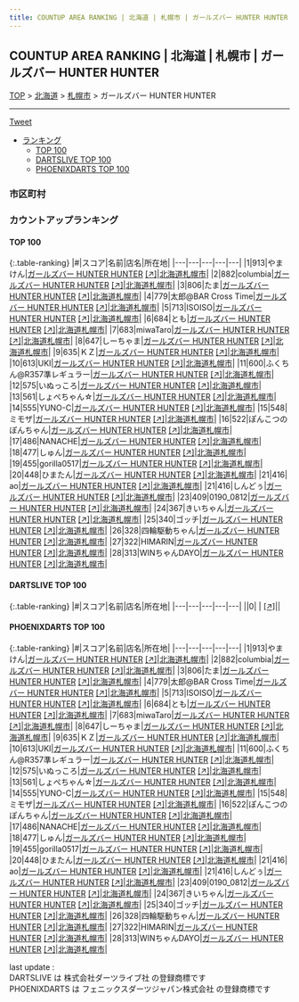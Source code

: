 ```yaml
---
title: COUNTUP AREA RANKING | 北海道 | 札幌市 | ガールズバー HUNTER HUNTER
---
```

## COUNTUP AREA RANKING | 北海道 | 札幌市 | ガールズバー HUNTER HUNTER

[TOP](/darts/rank/) > [北海道](/darts/rank/北海道/) > [札幌市](/darts/rank/北海道/札幌市/) > ガールズバー HUNTER HUNTER

___

<a href="https://twitter.com/share?ref_src=twsrc%5Etfw" data-text="COUNTUP AREA RANKING | 北海道札幌市ガールズバー HUNTER HUNTER" class="twitter-share-button" data-hashtags="DARTSLIVE,PHOENIXDARTS,darts,ダーツ" data-show-count="false">Tweet</a>

* [ランキング](#カウントアップランキング)
    * [TOP 100](#top-100)
    * [DARTSLIVE TOP 100](#dartslive-top-100)
    * [PHOENIXDARTS TOP 100](#phoenixdarts-top-100)

### 市区町村

<ul>

</ul>

### カウントアップランキング

#### TOP 100



{:.table-ranking}
|#|スコア|名前|店名|所在地|
|---|---|---|---|---|
|1|913|<span class="rank-name-pd">やまけん</span>|<a href="/darts/rank/shops/10540.html">ガールズバー HUNTER HUNTER</a> <a href="https://vs.phoenixdarts.com/jp/shop/shopDetailInfo/s_10540?s_seq=10540">[↗]</a>|<a href="/darts/rank/北海道/札幌市">北海道札幌市</a>|
|2|882|<span class="rank-name-pd">columbia</span>|<a href="/darts/rank/shops/10540.html">ガールズバー HUNTER HUNTER</a> <a href="https://vs.phoenixdarts.com/jp/shop/shopDetailInfo/s_10540?s_seq=10540">[↗]</a>|<a href="/darts/rank/北海道/札幌市">北海道札幌市</a>|
|3|806|<span class="rank-name-pd">たま</span>|<a href="/darts/rank/shops/10540.html">ガールズバー HUNTER HUNTER</a> <a href="https://vs.phoenixdarts.com/jp/shop/shopDetailInfo/s_10540?s_seq=10540">[↗]</a>|<a href="/darts/rank/北海道/札幌市">北海道札幌市</a>|
|4|779|<span class="rank-name-pd">太郎@BAR Cross Time</span>|<a href="/darts/rank/shops/10540.html">ガールズバー HUNTER HUNTER</a> <a href="https://vs.phoenixdarts.com/jp/shop/shopDetailInfo/s_10540?s_seq=10540">[↗]</a>|<a href="/darts/rank/北海道/札幌市">北海道札幌市</a>|
|5|713|<span class="rank-name-pd">ISOISO</span>|<a href="/darts/rank/shops/10540.html">ガールズバー HUNTER HUNTER</a> <a href="https://vs.phoenixdarts.com/jp/shop/shopDetailInfo/s_10540?s_seq=10540">[↗]</a>|<a href="/darts/rank/北海道/札幌市">北海道札幌市</a>|
|6|684|<span class="rank-name-pd">とも</span>|<a href="/darts/rank/shops/10540.html">ガールズバー HUNTER HUNTER</a> <a href="https://vs.phoenixdarts.com/jp/shop/shopDetailInfo/s_10540?s_seq=10540">[↗]</a>|<a href="/darts/rank/北海道/札幌市">北海道札幌市</a>|
|7|683|<span class="rank-name-pd">miwaTaro</span>|<a href="/darts/rank/shops/10540.html">ガールズバー HUNTER HUNTER</a> <a href="https://vs.phoenixdarts.com/jp/shop/shopDetailInfo/s_10540?s_seq=10540">[↗]</a>|<a href="/darts/rank/北海道/札幌市">北海道札幌市</a>|
|8|647|<span class="rank-name-pd">しーちゃま</span>|<a href="/darts/rank/shops/10540.html">ガールズバー HUNTER HUNTER</a> <a href="https://vs.phoenixdarts.com/jp/shop/shopDetailInfo/s_10540?s_seq=10540">[↗]</a>|<a href="/darts/rank/北海道/札幌市">北海道札幌市</a>|
|9|635|<span class="rank-name-pd">ＫＺ</span>|<a href="/darts/rank/shops/10540.html">ガールズバー HUNTER HUNTER</a> <a href="https://vs.phoenixdarts.com/jp/shop/shopDetailInfo/s_10540?s_seq=10540">[↗]</a>|<a href="/darts/rank/北海道/札幌市">北海道札幌市</a>|
|10|613|<span class="rank-name-pd">UKI</span>|<a href="/darts/rank/shops/10540.html">ガールズバー HUNTER HUNTER</a> <a href="https://vs.phoenixdarts.com/jp/shop/shopDetailInfo/s_10540?s_seq=10540">[↗]</a>|<a href="/darts/rank/北海道/札幌市">北海道札幌市</a>|
|11|600|<span class="rank-name-pd">ふくちん@R357準レギュラー</span>|<a href="/darts/rank/shops/10540.html">ガールズバー HUNTER HUNTER</a> <a href="https://vs.phoenixdarts.com/jp/shop/shopDetailInfo/s_10540?s_seq=10540">[↗]</a>|<a href="/darts/rank/北海道/札幌市">北海道札幌市</a>|
|12|575|<span class="rank-name-pd">いぬっころ</span>|<a href="/darts/rank/shops/10540.html">ガールズバー HUNTER HUNTER</a> <a href="https://vs.phoenixdarts.com/jp/shop/shopDetailInfo/s_10540?s_seq=10540">[↗]</a>|<a href="/darts/rank/北海道/札幌市">北海道札幌市</a>|
|13|561|<span class="rank-name-pd">しょぺちゃん☆</span>|<a href="/darts/rank/shops/10540.html">ガールズバー HUNTER HUNTER</a> <a href="https://vs.phoenixdarts.com/jp/shop/shopDetailInfo/s_10540?s_seq=10540">[↗]</a>|<a href="/darts/rank/北海道/札幌市">北海道札幌市</a>|
|14|555|<span class="rank-name-pd">YUNO-C</span>|<a href="/darts/rank/shops/10540.html">ガールズバー HUNTER HUNTER</a> <a href="https://vs.phoenixdarts.com/jp/shop/shopDetailInfo/s_10540?s_seq=10540">[↗]</a>|<a href="/darts/rank/北海道/札幌市">北海道札幌市</a>|
|15|548|<span class="rank-name-pd">ミモザ</span>|<a href="/darts/rank/shops/10540.html">ガールズバー HUNTER HUNTER</a> <a href="https://vs.phoenixdarts.com/jp/shop/shopDetailInfo/s_10540?s_seq=10540">[↗]</a>|<a href="/darts/rank/北海道/札幌市">北海道札幌市</a>|
|16|522|<span class="rank-name-pd">ぽんこつのぽんちゃん</span>|<a href="/darts/rank/shops/10540.html">ガールズバー HUNTER HUNTER</a> <a href="https://vs.phoenixdarts.com/jp/shop/shopDetailInfo/s_10540?s_seq=10540">[↗]</a>|<a href="/darts/rank/北海道/札幌市">北海道札幌市</a>|
|17|486|<span class="rank-name-pd">NANACHE</span>|<a href="/darts/rank/shops/10540.html">ガールズバー HUNTER HUNTER</a> <a href="https://vs.phoenixdarts.com/jp/shop/shopDetailInfo/s_10540?s_seq=10540">[↗]</a>|<a href="/darts/rank/北海道/札幌市">北海道札幌市</a>|
|18|477|<span class="rank-name-pd">しゅん</span>|<a href="/darts/rank/shops/10540.html">ガールズバー HUNTER HUNTER</a> <a href="https://vs.phoenixdarts.com/jp/shop/shopDetailInfo/s_10540?s_seq=10540">[↗]</a>|<a href="/darts/rank/北海道/札幌市">北海道札幌市</a>|
|19|455|<span class="rank-name-pd">gorilla0517</span>|<a href="/darts/rank/shops/10540.html">ガールズバー HUNTER HUNTER</a> <a href="https://vs.phoenixdarts.com/jp/shop/shopDetailInfo/s_10540?s_seq=10540">[↗]</a>|<a href="/darts/rank/北海道/札幌市">北海道札幌市</a>|
|20|448|<span class="rank-name-pd">ひまたん</span>|<a href="/darts/rank/shops/10540.html">ガールズバー HUNTER HUNTER</a> <a href="https://vs.phoenixdarts.com/jp/shop/shopDetailInfo/s_10540?s_seq=10540">[↗]</a>|<a href="/darts/rank/北海道/札幌市">北海道札幌市</a>|
|21|416|<span class="rank-name-pd"> ao</span>|<a href="/darts/rank/shops/10540.html">ガールズバー HUNTER HUNTER</a> <a href="https://vs.phoenixdarts.com/jp/shop/shopDetailInfo/s_10540?s_seq=10540">[↗]</a>|<a href="/darts/rank/北海道/札幌市">北海道札幌市</a>|
|21|416|<span class="rank-name-pd">しんどぅ</span>|<a href="/darts/rank/shops/10540.html">ガールズバー HUNTER HUNTER</a> <a href="https://vs.phoenixdarts.com/jp/shop/shopDetailInfo/s_10540?s_seq=10540">[↗]</a>|<a href="/darts/rank/北海道/札幌市">北海道札幌市</a>|
|23|409|<span class="rank-name-pd">0190_0812</span>|<a href="/darts/rank/shops/10540.html">ガールズバー HUNTER HUNTER</a> <a href="https://vs.phoenixdarts.com/jp/shop/shopDetailInfo/s_10540?s_seq=10540">[↗]</a>|<a href="/darts/rank/北海道/札幌市">北海道札幌市</a>|
|24|367|<span class="rank-name-pd">きいちゃん</span>|<a href="/darts/rank/shops/10540.html">ガールズバー HUNTER HUNTER</a> <a href="https://vs.phoenixdarts.com/jp/shop/shopDetailInfo/s_10540?s_seq=10540">[↗]</a>|<a href="/darts/rank/北海道/札幌市">北海道札幌市</a>|
|25|340|<span class="rank-name-pd">ゴッチ</span>|<a href="/darts/rank/shops/10540.html">ガールズバー HUNTER HUNTER</a> <a href="https://vs.phoenixdarts.com/jp/shop/shopDetailInfo/s_10540?s_seq=10540">[↗]</a>|<a href="/darts/rank/北海道/札幌市">北海道札幌市</a>|
|26|328|<span class="rank-name-pd">四輪駆動ちゃん</span>|<a href="/darts/rank/shops/10540.html">ガールズバー HUNTER HUNTER</a> <a href="https://vs.phoenixdarts.com/jp/shop/shopDetailInfo/s_10540?s_seq=10540">[↗]</a>|<a href="/darts/rank/北海道/札幌市">北海道札幌市</a>|
|27|322|<span class="rank-name-pd">HIMARIN</span>|<a href="/darts/rank/shops/10540.html">ガールズバー HUNTER HUNTER</a> <a href="https://vs.phoenixdarts.com/jp/shop/shopDetailInfo/s_10540?s_seq=10540">[↗]</a>|<a href="/darts/rank/北海道/札幌市">北海道札幌市</a>|
|28|313|<span class="rank-name-pd">WINちゃんDAYO</span>|<a href="/darts/rank/shops/10540.html">ガールズバー HUNTER HUNTER</a> <a href="https://vs.phoenixdarts.com/jp/shop/shopDetailInfo/s_10540?s_seq=10540">[↗]</a>|<a href="/darts/rank/北海道/札幌市">北海道札幌市</a>|


#### DARTSLIVE TOP 100



{:.table-ranking}
|#|スコア|名前|店名|所在地|
|---|---|---|---|---|
||0|<span class="rank-name-dl"> </span>|<a href="/darts/rank/shops/.html"></a> <a href="">[↗]</a>|<a href="/darts/rank//"></a>|


#### PHOENIXDARTS TOP 100



{:.table-ranking}
|#|スコア|名前|店名|所在地|
|---|---|---|---|---|
|1|913|<span class="rank-name-pd">やまけん</span>|<a href="/darts/rank/shops/10540.html">ガールズバー HUNTER HUNTER</a> <a href="https://vs.phoenixdarts.com/jp/shop/shopDetailInfo/s_10540?s_seq=10540">[↗]</a>|<a href="/darts/rank/北海道/札幌市">北海道札幌市</a>|
|2|882|<span class="rank-name-pd">columbia</span>|<a href="/darts/rank/shops/10540.html">ガールズバー HUNTER HUNTER</a> <a href="https://vs.phoenixdarts.com/jp/shop/shopDetailInfo/s_10540?s_seq=10540">[↗]</a>|<a href="/darts/rank/北海道/札幌市">北海道札幌市</a>|
|3|806|<span class="rank-name-pd">たま</span>|<a href="/darts/rank/shops/10540.html">ガールズバー HUNTER HUNTER</a> <a href="https://vs.phoenixdarts.com/jp/shop/shopDetailInfo/s_10540?s_seq=10540">[↗]</a>|<a href="/darts/rank/北海道/札幌市">北海道札幌市</a>|
|4|779|<span class="rank-name-pd">太郎@BAR Cross Time</span>|<a href="/darts/rank/shops/10540.html">ガールズバー HUNTER HUNTER</a> <a href="https://vs.phoenixdarts.com/jp/shop/shopDetailInfo/s_10540?s_seq=10540">[↗]</a>|<a href="/darts/rank/北海道/札幌市">北海道札幌市</a>|
|5|713|<span class="rank-name-pd">ISOISO</span>|<a href="/darts/rank/shops/10540.html">ガールズバー HUNTER HUNTER</a> <a href="https://vs.phoenixdarts.com/jp/shop/shopDetailInfo/s_10540?s_seq=10540">[↗]</a>|<a href="/darts/rank/北海道/札幌市">北海道札幌市</a>|
|6|684|<span class="rank-name-pd">とも</span>|<a href="/darts/rank/shops/10540.html">ガールズバー HUNTER HUNTER</a> <a href="https://vs.phoenixdarts.com/jp/shop/shopDetailInfo/s_10540?s_seq=10540">[↗]</a>|<a href="/darts/rank/北海道/札幌市">北海道札幌市</a>|
|7|683|<span class="rank-name-pd">miwaTaro</span>|<a href="/darts/rank/shops/10540.html">ガールズバー HUNTER HUNTER</a> <a href="https://vs.phoenixdarts.com/jp/shop/shopDetailInfo/s_10540?s_seq=10540">[↗]</a>|<a href="/darts/rank/北海道/札幌市">北海道札幌市</a>|
|8|647|<span class="rank-name-pd">しーちゃま</span>|<a href="/darts/rank/shops/10540.html">ガールズバー HUNTER HUNTER</a> <a href="https://vs.phoenixdarts.com/jp/shop/shopDetailInfo/s_10540?s_seq=10540">[↗]</a>|<a href="/darts/rank/北海道/札幌市">北海道札幌市</a>|
|9|635|<span class="rank-name-pd">ＫＺ</span>|<a href="/darts/rank/shops/10540.html">ガールズバー HUNTER HUNTER</a> <a href="https://vs.phoenixdarts.com/jp/shop/shopDetailInfo/s_10540?s_seq=10540">[↗]</a>|<a href="/darts/rank/北海道/札幌市">北海道札幌市</a>|
|10|613|<span class="rank-name-pd">UKI</span>|<a href="/darts/rank/shops/10540.html">ガールズバー HUNTER HUNTER</a> <a href="https://vs.phoenixdarts.com/jp/shop/shopDetailInfo/s_10540?s_seq=10540">[↗]</a>|<a href="/darts/rank/北海道/札幌市">北海道札幌市</a>|
|11|600|<span class="rank-name-pd">ふくちん@R357準レギュラー</span>|<a href="/darts/rank/shops/10540.html">ガールズバー HUNTER HUNTER</a> <a href="https://vs.phoenixdarts.com/jp/shop/shopDetailInfo/s_10540?s_seq=10540">[↗]</a>|<a href="/darts/rank/北海道/札幌市">北海道札幌市</a>|
|12|575|<span class="rank-name-pd">いぬっころ</span>|<a href="/darts/rank/shops/10540.html">ガールズバー HUNTER HUNTER</a> <a href="https://vs.phoenixdarts.com/jp/shop/shopDetailInfo/s_10540?s_seq=10540">[↗]</a>|<a href="/darts/rank/北海道/札幌市">北海道札幌市</a>|
|13|561|<span class="rank-name-pd">しょぺちゃん☆</span>|<a href="/darts/rank/shops/10540.html">ガールズバー HUNTER HUNTER</a> <a href="https://vs.phoenixdarts.com/jp/shop/shopDetailInfo/s_10540?s_seq=10540">[↗]</a>|<a href="/darts/rank/北海道/札幌市">北海道札幌市</a>|
|14|555|<span class="rank-name-pd">YUNO-C</span>|<a href="/darts/rank/shops/10540.html">ガールズバー HUNTER HUNTER</a> <a href="https://vs.phoenixdarts.com/jp/shop/shopDetailInfo/s_10540?s_seq=10540">[↗]</a>|<a href="/darts/rank/北海道/札幌市">北海道札幌市</a>|
|15|548|<span class="rank-name-pd">ミモザ</span>|<a href="/darts/rank/shops/10540.html">ガールズバー HUNTER HUNTER</a> <a href="https://vs.phoenixdarts.com/jp/shop/shopDetailInfo/s_10540?s_seq=10540">[↗]</a>|<a href="/darts/rank/北海道/札幌市">北海道札幌市</a>|
|16|522|<span class="rank-name-pd">ぽんこつのぽんちゃん</span>|<a href="/darts/rank/shops/10540.html">ガールズバー HUNTER HUNTER</a> <a href="https://vs.phoenixdarts.com/jp/shop/shopDetailInfo/s_10540?s_seq=10540">[↗]</a>|<a href="/darts/rank/北海道/札幌市">北海道札幌市</a>|
|17|486|<span class="rank-name-pd">NANACHE</span>|<a href="/darts/rank/shops/10540.html">ガールズバー HUNTER HUNTER</a> <a href="https://vs.phoenixdarts.com/jp/shop/shopDetailInfo/s_10540?s_seq=10540">[↗]</a>|<a href="/darts/rank/北海道/札幌市">北海道札幌市</a>|
|18|477|<span class="rank-name-pd">しゅん</span>|<a href="/darts/rank/shops/10540.html">ガールズバー HUNTER HUNTER</a> <a href="https://vs.phoenixdarts.com/jp/shop/shopDetailInfo/s_10540?s_seq=10540">[↗]</a>|<a href="/darts/rank/北海道/札幌市">北海道札幌市</a>|
|19|455|<span class="rank-name-pd">gorilla0517</span>|<a href="/darts/rank/shops/10540.html">ガールズバー HUNTER HUNTER</a> <a href="https://vs.phoenixdarts.com/jp/shop/shopDetailInfo/s_10540?s_seq=10540">[↗]</a>|<a href="/darts/rank/北海道/札幌市">北海道札幌市</a>|
|20|448|<span class="rank-name-pd">ひまたん</span>|<a href="/darts/rank/shops/10540.html">ガールズバー HUNTER HUNTER</a> <a href="https://vs.phoenixdarts.com/jp/shop/shopDetailInfo/s_10540?s_seq=10540">[↗]</a>|<a href="/darts/rank/北海道/札幌市">北海道札幌市</a>|
|21|416|<span class="rank-name-pd"> ao</span>|<a href="/darts/rank/shops/10540.html">ガールズバー HUNTER HUNTER</a> <a href="https://vs.phoenixdarts.com/jp/shop/shopDetailInfo/s_10540?s_seq=10540">[↗]</a>|<a href="/darts/rank/北海道/札幌市">北海道札幌市</a>|
|21|416|<span class="rank-name-pd">しんどぅ</span>|<a href="/darts/rank/shops/10540.html">ガールズバー HUNTER HUNTER</a> <a href="https://vs.phoenixdarts.com/jp/shop/shopDetailInfo/s_10540?s_seq=10540">[↗]</a>|<a href="/darts/rank/北海道/札幌市">北海道札幌市</a>|
|23|409|<span class="rank-name-pd">0190_0812</span>|<a href="/darts/rank/shops/10540.html">ガールズバー HUNTER HUNTER</a> <a href="https://vs.phoenixdarts.com/jp/shop/shopDetailInfo/s_10540?s_seq=10540">[↗]</a>|<a href="/darts/rank/北海道/札幌市">北海道札幌市</a>|
|24|367|<span class="rank-name-pd">きいちゃん</span>|<a href="/darts/rank/shops/10540.html">ガールズバー HUNTER HUNTER</a> <a href="https://vs.phoenixdarts.com/jp/shop/shopDetailInfo/s_10540?s_seq=10540">[↗]</a>|<a href="/darts/rank/北海道/札幌市">北海道札幌市</a>|
|25|340|<span class="rank-name-pd">ゴッチ</span>|<a href="/darts/rank/shops/10540.html">ガールズバー HUNTER HUNTER</a> <a href="https://vs.phoenixdarts.com/jp/shop/shopDetailInfo/s_10540?s_seq=10540">[↗]</a>|<a href="/darts/rank/北海道/札幌市">北海道札幌市</a>|
|26|328|<span class="rank-name-pd">四輪駆動ちゃん</span>|<a href="/darts/rank/shops/10540.html">ガールズバー HUNTER HUNTER</a> <a href="https://vs.phoenixdarts.com/jp/shop/shopDetailInfo/s_10540?s_seq=10540">[↗]</a>|<a href="/darts/rank/北海道/札幌市">北海道札幌市</a>|
|27|322|<span class="rank-name-pd">HIMARIN</span>|<a href="/darts/rank/shops/10540.html">ガールズバー HUNTER HUNTER</a> <a href="https://vs.phoenixdarts.com/jp/shop/shopDetailInfo/s_10540?s_seq=10540">[↗]</a>|<a href="/darts/rank/北海道/札幌市">北海道札幌市</a>|
|28|313|<span class="rank-name-pd">WINちゃんDAYO</span>|<a href="/darts/rank/shops/10540.html">ガールズバー HUNTER HUNTER</a> <a href="https://vs.phoenixdarts.com/jp/shop/shopDetailInfo/s_10540?s_seq=10540">[↗]</a>|<a href="/darts/rank/北海道/札幌市">北海道札幌市</a>|


<div class="footer border-top border-gray-light mt-5 pt-3 text-right text-gray">
    last update : <span style="font-weight: italic" id="foot_last_modified"></span><br />
    DARTSLIVE は 株式会社ダーツライブ社 の登録商標です<br />
    PHOENIXDARTS は フェニックスダーツジャパン株式会社 の登録商標です<br />
</div>

<script src="https://cdnjs.cloudflare.com/ajax/libs/jquery.tablesorter/2.31.3/js/jquery.tablesorter.min.js" integrity="sha512-qzgd5cYSZcosqpzpn7zF2ZId8f/8CHmFKZ8j7mU4OUXTNRd5g+ZHBPsgKEwoqxCtdQvExE5LprwwPAgoicguNg==" crossorigin="anonymous" referrerpolicy="no-referrer"></script>
<link rel="stylesheet" href="https://cdnjs.cloudflare.com/ajax/libs/jquery.tablesorter/2.31.3/css/theme.default.min.css" integrity="sha512-wghhOJkjQX0Lh3NSWvNKeZ0ZpNn+SPVXX1Qyc9OCaogADktxrBiBdKGDoqVUOyhStvMBmJQ8ZdMHiR3wuEq8+w==" crossorigin="anonymous" referrerpolicy="no-referrer" />
<script>
$(function() {
    $(".table-ranking").tablesorter({sortList:[[0, 0]]});
    $("#foot_last_modified").text(formatDate(new Date(document.lastModified), 'yyyy-MM-dd HH:mm:ss'));
});
</script>

<script async src="https://platform.twitter.com/widgets.js" charset="utf-8"></script>